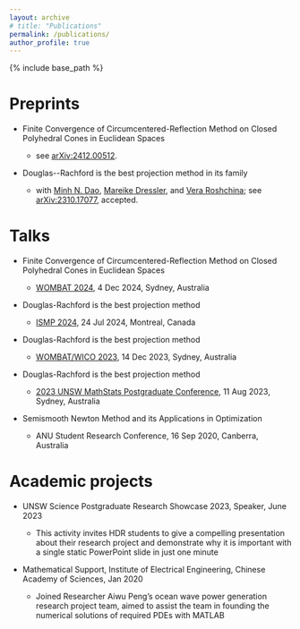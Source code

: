 ```yaml
---
layout: archive
# title: "Publications"
permalink: /publications/
author_profile: true
---
```


{% include base_path %}

Preprints
======
* Finite Convergence of Circumcentered-Reflection Method on Closed Polyhedral Cones in Euclidean Spaces
  * see [arXiv:2412.00512](https://arxiv.org/abs/2412.00512).
  
* Douglas--Rachford is the best projection method in its family
  * with [Minh N. Dao](https://sites.google.com/site/daonminh/), [Mareike Dressler](https://web.maths.unsw.edu.au/~mdressler/index.html), and [Vera Roshchina](https://www.veraroshchina.com/); see [arXiv:2310.17077](https://arxiv.org/abs/2310.17077), accepted.

Talks
======
* Finite Convergence of Circumcentered-Reflection Method on Closed Polyhedral Cones in Euclidean Spaces
  * [WOMBAT 2024](https://wombat.mocao.org/), 4 Dec 2024, Sydney, Australia

* Douglas-Rachford is the best projection method
  * [ISMP 2024](https://ismp2024.gerad.ca/schedule/WB/906), 24 Jul 2024, Montreal, Canada

* Douglas-Rachford is the best projection method
  * [WOMBAT/WICO 2023](https://wombat.mocao.org/), 14 Dec 2023, Sydney, Australia

* Douglas-Rachford is the best projection method
  * [2023 UNSW MathStats Postgraduate Conference](https://unswmathstatspgconf2023.github.io/), 11 Aug 2023, Sydney, Australia

* Semismooth Newton Method and its Applications in Optimization
  * ANU Student Research Conference, 16 Sep 2020, Canberra, Australia

Academic projects
======
* UNSW Science Postgraduate Research Showcase 2023, Speaker, June 2023
  * This activity invites HDR students to give a compelling presentation about their research project and demonstrate why it is important with a single static PowerPoint slide in just one minute

* Mathematical Support, Institute of Electrical Engineering, Chinese Academy of Sciences, Jan 2020
  * Joined Researcher Aiwu Peng’s ocean wave power generation research project team, aimed to assist the team in founding the numerical solutions of required PDEs with MATLAB 
